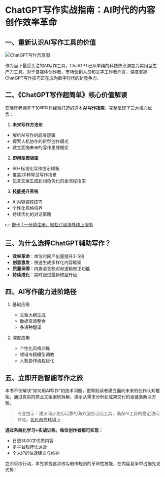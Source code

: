 # ChatGPT写作实战指南：AI时代的内容创作效率革命

## 一、重新认识AI写作工具的价值
![ChatGPT写作示意图](https://via.placeholder.com/800x400)

作为当下最受关注的AI写作工具，ChatGPT已从单纯的科技热点演变为实用型生产力工具。对于自媒体创作者、市场营销人员和文字工作者而言，深度掌握ChatGPT写作技巧正在成为数字时代的新竞争力。

## 二、《ChatGPT写作超简单》核心价值解读
安晓辉老师基于10年写作经验打造的这本**AI写作指南**，完整呈现了三大核心优势：

1. **未来写作方法论**
- 解析AI写作的底层逻辑
- 探索人机协作的新型创作模式
- 建立面向未来的写作思维框架

2. **即用型模板库**
- 60+标准化写作提示模板
- 覆盖20种常见写作场景
- 包含文案生成到润色优化的全流程指南

3. **技能提升系统**
- AI内容调校技巧
- 个性化风格培养
- 持续优化的对话策略

👉 [野卡 | 一分钟注册，轻松订阅海外线上服务](https://bbtdd.com/yeka)

## 三、为什么选择ChatGPT辅助写作？
- **效率革命**：单位时间产出量提升3-5倍
- **创意激发**：快速生成多样化内容框架
- **质量保障**：内置语言校对和逻辑修正功能
- **持续进化**：实时跟进最新模型升级

## 四、AI写作能力进阶路径
1. 基础应用
   - 文案大纲生成
   - 数据查询整合
   - 多语种翻译

2. 深度应用
   - 个性化风格训练
   - 领域专精模型调教
   - 人机协作流程优化

## 五、立即开启智能写作之旅
本书不仅解决"如何用AI写作"的技术问题，更帮助读者建立面向未来的创作认知框架。通过真实的商业文案案例拆解，演示从需求分析到成果交付的全链条解决方案。

> 专业提示：建议同步使用可靠的海外服务订阅工具，确保AI工具的稳定访问体验。[优化创作环境→](https://bbtdd.com/yeka)

**通过系统化学习+实战训练，每位创作者都可实现：**
- 日更3000字优质内容
- 多平台矩阵化运营
- 个人IP的快速建立与维护

立即采取行动，率先掌握这项改写创作规则的革命性技能，在内容竞争中占据先发优势！